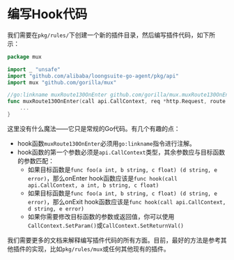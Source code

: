 # 编写Hook代码
我们需要在`pkg/rules/`下创建一个新的插件目录，然后编写插件代码，如下所示：

```go
package mux

import _ "unsafe"
import "github.com/alibaba/loongsuite-go-agent/pkg/api"
import mux "github.com/gorilla/mux"

//go:linkname muxRoute130OnEnter github.com/gorilla/mux.muxRoute130OnEnter
func muxRoute130OnEnter(call api.CallContext, req *http.Request, route interface{}) {
    ...
}
```
这里没有什么魔法——它只是常规的Go代码。有几个有趣的点：

- hook函数`muxRoute130OnEnter`必须用`go:linkname`指令进行注解。
- hook函数的第一个参数必须是`api.CallContext`类型，其余参数应与目标函数的参数匹配：
  - 如果目标函数是`func foo(a int, b string, c float) (d string, e error)`，那么onEnter hook函数应该是`func hook(call api.CallContext, a int, b string, c float)`
  - 如果目标函数是`func foo(a int, b string, c float) (d string, e error)`，那么onExit hook函数应该是`func hook(call api.CallContext, d string, e error)`
  - 如果你需要修改目标函数的参数或返回值，你可以使用`CallContext.SetParam()`或`CallContext.SetReturnVal()`

我们需要更多的文档来解释编写插件代码的所有方面。目前，最好的方法是参考其他插件的实现，比如`pkg/rules/mux`或任何其他现有的插件。
